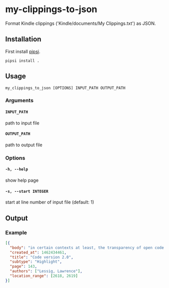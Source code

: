 # my-clippings-to-json

Format Kindle clippings ('Kindle/documents/My Clippings.txt') as JSON. 

## Installation

First install [pipsi](https://github.com/mitsuhiko/pipsi#readme).

```
pipsi install .
```

## Usage

```
my_clippings_to_json [OPTIONS] INPUT_PATH OUTPUT_PATH
```

### Arguments

#### `INPUT_PATH`

path to input file

#### `OUTPUT_PATH`

path to output file

### Options

#### `-h, --help`

show help page

#### `-s, --start INTEGER`

start at line number of input file (default: 1)

## Output

### Example

```json
[{
  "body": "in certain contexts at least, the transparency of open code should be a requirement.",
  "created_at": 1462434461,
  "title": "Code version 2.0",
  "subtype": "Highlight",
  "page": 143,
  "authors": ["Lessig, Lawrence"],
  "location_range": [2618, 2619]
}]
```

